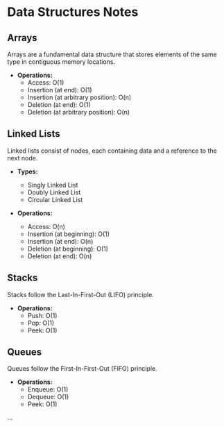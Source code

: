 # Data Structures Notes

## Arrays

Arrays are a fundamental data structure that stores elements of the same type in contiguous memory locations.

- **Operations:**
  - Access: O(1)
  - Insertion (at end): O(1)
  - Insertion (at arbitrary position): O(n)
  - Deletion (at end): O(1)
  - Deletion (at arbitrary position): O(n)

## Linked Lists

Linked lists consist of nodes, each containing data and a reference to the next node.

- **Types:**
  - Singly Linked List
  - Doubly Linked List
  - Circular Linked List

- **Operations:**
  - Access: O(n)
  - Insertion (at beginning): O(1)
  - Insertion (at end): O(n)
  - Deletion (at beginning): O(1)
  - Deletion (at end): O(n)

## Stacks

Stacks follow the Last-In-First-Out (LIFO) principle.

- **Operations:**
  - Push: O(1)
  - Pop: O(1)
  - Peek: O(1)

## Queues

Queues follow the First-In-First-Out (FIFO) principle.

- **Operations:**
  - Enqueue: O(1)
  - Dequeue: O(1)
  - Peek: O(1)

...
